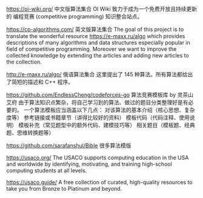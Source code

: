 
https://oi-wiki.org/ 中文版算法集合
OI Wiki 致力于成为一个免费开放且持续更新的 编程竞赛 (competitive programming) 知识整合站点。


https://cp-algorithms.com/ 英文版算法集合
The goal of this project is to translate the wonderful resource https://e-maxx.ru/algo which provides descriptions of many algorithms and data structures especially popular in field of competitive programming. Moreover we want to improve the collected knowledge by extending the articles and adding new articles to the collection.

http://e-maxx.ru/algo/ 俄语算法集合
这里提出了 145 种算法。所有算法都给出了简短的描述和 C++ 程序。


https://github.com/EndlessCheng/codeforces-go 算法竞赛模板库 by 灵茶山艾府
由于算法知识点繁杂，将自己学习到的算法、做过的题目分类整理好是有必要的。
一个算法模板应当涵盖以下几点：
对该算法的基本介绍（核心思想、复杂度等）
参考链接或书籍章节（讲得比较好的资料）
模板代码（代码注释、使用说明）
模板补充（常见题型中的额外代码、建模技巧等）
相关题目（模板题、经典题、思维转换题等）



https://github.com/sarafanshul/Bible 很多算法模版


https://usaco.org/
The USACO supports computing education in the USA and worldwide by identifying, motivating, and training high-school computing students at all levels.


https://usaco.guide/
A free collection of curated, high-quality resources to take you from Bronze to Platinum and beyond.


